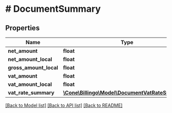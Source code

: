 # # DocumentSummary

## Properties

Name | Type | Description | Notes
------------ | ------------- | ------------- | -------------
**net_amount** | **float** |  | [optional]
**net_amount_local** | **float** |  | [optional]
**gross_amount_local** | **float** |  | [optional]
**vat_amount** | **float** |  | [optional]
**vat_amount_local** | **float** |  | [optional]
**vat_rate_summary** | [**\Cone\Billingo\Model\DocumentVatRateSummary[]**](DocumentVatRateSummary.md) |  | [optional]

[[Back to Model list]](../../README.md#models) [[Back to API list]](../../README.md#endpoints) [[Back to README]](../../README.md)
